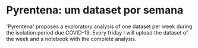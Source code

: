 # Pyrentena: um dataset por semana
'Pyrentena' proposes a exploratory analysis of one dataset per week during the isolation period due COVID-19. 
Every friday I will upload the dataset of the week and a notebook with the complete analysis. 
